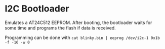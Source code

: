 # I2C Bootloader

Emulates a AT24C512 EEPROM. After booting, the bootloader waits for
some time and programs the flash if data is received.

Programming can be done with `cat blinky.bin | eeprog /dev/i2c-1 0x1b -f -16 -w 0`
